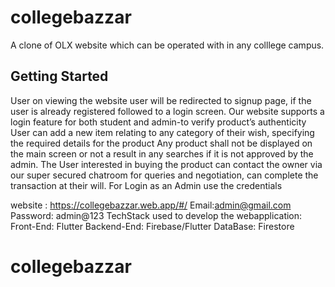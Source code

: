 # collegebazzar

A clone of OLX website which can be operated with in any colllege campus.

## Getting Started

User on viewing the website user will be redirected to signup page, if the user is already registered followed to a login screen. Our website supports a login feature for both student and admin-to verify product’s authenticity
User can add a new item relating to any category of their wish, specifying the required details for the product
Any product shall not be displayed on the main screen or not a result in any searches if it is not approved by the admin.
The User interested in buying the product can contact the owner via our super secured chatroom for queries and negotiation, can complete the transaction at their will.
For Login as an Admin use the credentials

website :  <https://collegebazzar.web.app/#/>
Email:admin@gmail.com
Password: admin@123
TechStack used to develop the webapplication:
Front-End: Flutter
Backend-End: Firebase/Flutter
DataBase: Firestore
# collegebazzar


